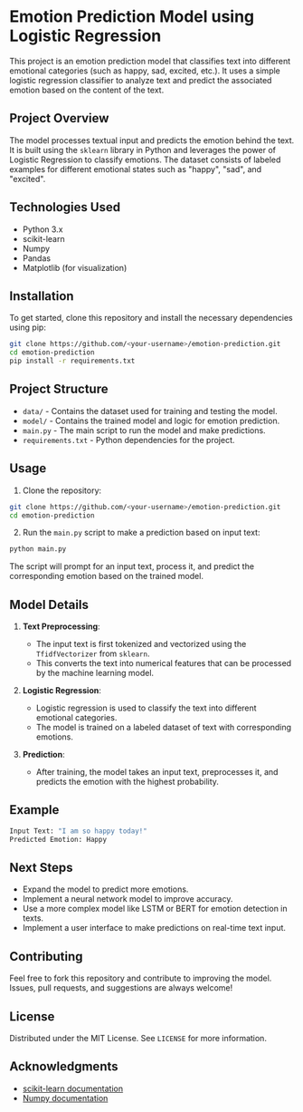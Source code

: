 
# Emotion Prediction Model using Logistic Regression

This project is an emotion prediction model that classifies text into different emotional categories (such as happy, sad, excited, etc.). It uses a simple logistic regression classifier to analyze text and predict the associated emotion based on the content of the text.

## Project Overview

The model processes textual input and predicts the emotion behind the text. It is built using the `sklearn` library in Python and leverages the power of Logistic Regression to classify emotions. The dataset consists of labeled examples for different emotional states such as "happy", "sad", and "excited". 

## Technologies Used

- Python 3.x
- scikit-learn
- Numpy
- Pandas
- Matplotlib (for visualization)

## Installation

To get started, clone this repository and install the necessary dependencies using pip:

```bash
git clone https://github.com/<your-username>/emotion-prediction.git
cd emotion-prediction
pip install -r requirements.txt
```

## Project Structure

- `data/` - Contains the dataset used for training and testing the model.
- `model/` - Contains the trained model and logic for emotion prediction.
- `main.py` - The main script to run the model and make predictions.
- `requirements.txt` - Python dependencies for the project.

## Usage

1. Clone the repository:

```bash
git clone https://github.com/<your-username>/emotion-prediction.git
cd emotion-prediction
```

2. Run the `main.py` script to make a prediction based on input text:

```bash
python main.py
```

The script will prompt for an input text, process it, and predict the corresponding emotion based on the trained model.

## Model Details

1. **Text Preprocessing**:
   - The input text is first tokenized and vectorized using the `TfidfVectorizer` from `sklearn`.
   - This converts the text into numerical features that can be processed by the machine learning model.

2. **Logistic Regression**:
   - Logistic regression is used to classify the text into different emotional categories.
   - The model is trained on a labeled dataset of text with corresponding emotions.

3. **Prediction**:
   - After training, the model takes an input text, preprocesses it, and predicts the emotion with the highest probability.

## Example

```bash
Input Text: "I am so happy today!"
Predicted Emotion: Happy
```

## Next Steps

- Expand the model to predict more emotions.
- Implement a neural network model to improve accuracy.
- Use a more complex model like LSTM or BERT for emotion detection in texts.
- Implement a user interface to make predictions on real-time text input.

## Contributing

Feel free to fork this repository and contribute to improving the model. Issues, pull requests, and suggestions are always welcome!

## License

Distributed under the MIT License. See `LICENSE` for more information.

## Acknowledgments

- [scikit-learn documentation](https://scikit-learn.org/)
- [Numpy documentation](https://numpy.org/)
```

